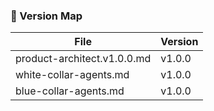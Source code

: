 ### 🔖 Version Map

| File                                | Version |
|-------------------------------------|---------|
| product-architect.v1.0.0.md        | v1.0.0  |
| white-collar-agents.md             | v1.0.0  |
| blue-collar-agents.md              | v1.0.0  |